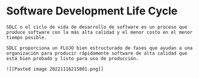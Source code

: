 <i class="time"></i>
<div class="head"><h1>Software Development Life Cycle</h1></div>

````ad-abstract
SDLC o el ciclo de vida de desarrollo de software es un proceso que produce software con la más alta calidad y el menor costo en el menor tiempo posible.

SDLC proporciona un FLUJO bien estructurado de fases que ayudan a una organización para producir rápidamente software de alta calidad que está bien probado y listo para uso de producción.

![[Pasted image 20221116215801.png]]
````
